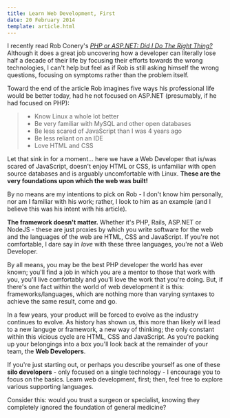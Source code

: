 ```yaml
---
title: Learn Web Development, First
date: 20 February 2014
template: article.html
---
```


I recently read Rob Conery's *[PHP or ASP.NET: Did I Do The Right Thing?](http://www.wekeroad.com/2014/02/18/i-had-a-choice-php-or-net/)* Although it does a great job uncovering how a developer can literally lose half a decade of their life by focusing their efforts towards the wrong technologies, I can't help but feel as if Rob is still asking himself the wrong questions, focusing on symptoms rather than the problem itself.

Toward the end of the article Rob imagines five ways his professional life would be better today, had he not focused on ASP.NET (presumably, if he had focused on PHP):

> * Know Linux a whole lot better
> * Be very familiar with MySQL and other open databases
> * Be less scared of JavaScript than I was 4 years ago
> * Be less reliant on an IDE
> * Love HTML and CSS

Let that sink in for a moment... here we have a Web Developer that is/was scared of JavaScript, doesn't enjoy HTML or CSS, is unfamiliar with open source databases and is arguably uncomfortable with Linux. **These are the very foundations upon which the web was built!**

By no means are my intentions to pick on Rob - I don't know him personally, nor am I familiar with his work; rather, I look to him as an example (and I believe this was his intent with his article).

**The framework doesn't matter.** Whether it's PHP, Rails, ASP.NET or NodeJS - these are just proxies by which you write software for the web and the languages of the web are HTML, CSS and JavaScript. If you're not comfortable, I dare say in *love* with these three languages, you're not a Web Developer.

By all means, you may be the best PHP developer the world has ever known; you'll find a job in which you are a mentor to those that work with you, you'll live comfortably and you'll love the work that you're doing. But, if there's one fact within the world of web development it is this: frameworks/languages, which are nothing more than varying syntaxes to achieve the same result, come and go.

In a few years, your product will be forced to evolve as the industry continues to evolve. As history has shown us, this more than likely will lead to a new languge or framework, a new way of thinking; the only constant within this vicious cycle are HTML, CSS and JavaScript. As you're packing up your belongings into a box you'll look back at the remainder of your team, the **Web Developers**.

If you're just starting out, or perhaps you describe yourself as one of these **silo developers** - only focused on a single technology - I encourage you to focus on the basics. Learn web development, first; then, feel free to explore various supporting languages.

Consider this: would you trust a surgeon or specialist, knowing they completely ignored the foundation of general medicine?
